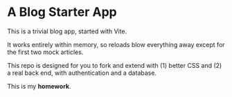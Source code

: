 # A Blog Starter App

This is a trivial blog app, started with Vite.

It works entirely within memory, so reloads blow everything away except for the first two mock articles.

This repo is designed for you to fork and extend with (1) better CSS and (2) a real back end, with authentication and a database.

This is my **homework**.
